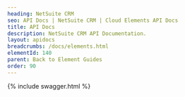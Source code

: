 ```yaml
---
heading: NetSuite CRM
seo: API Docs | NetSuite CRM | Cloud Elements API Docs
title: API Docs
description: NetSuite CRM API Documentation.
layout: apidocs
breadcrumbs: /docs/elements.html
elementId: 140
parent: Back to Element Guides
order: 90
---
```


{% include swagger.html %}
